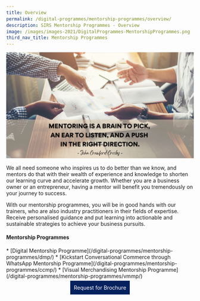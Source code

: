 ```yaml
---
title: Overview
permalink: /digital-programmes/mentorship-programmes/overview/
description: SIRS Mentorship Programmes - Overview
image: /images/images-2021/DigitalProgrammes-MentorshipProgrammes.png
third_nav_title: Mentorship Programmes
---
```

![SIRS Mentorship Programmes](/images/images-2021/DigitalProgrammes-MentorshipProgrammes.png)

We all need someone who inspires us to do better than we know, and mentors do that with their wealth of experience and knowledge to shorten our learning curve and accelerate growth. Whether you are a business owner or an entrepreneur, having a mentor will benefit you tremendously on your journey to success. 

With our mentorship programmes, you will be in good hands with our trainers, who are also industry practitioners in their fields of expertise. Receive personalised guidance and put learning into actionable and sustainable strategies to achieve your business pursuits. 

<h4>Mentorship Programmes</h4>
* [Digital Mentorship Programme](/digital-programmes/mentorship-programmes/dmp/)
* [Kickstart Conversational Commerce through WhatsApp Mentorship Programme](/digital-programmes/mentorship-programmes/ccmp/)
* [Visual Merchandising Mentorship Programme](/digital-programmes/mentorship-programmes/vmmp/)
    
<center><a href="https://form.gov.sg/631169e5a71dde00130a7f1e" style="background-color:#06225e; border:white; color:white; padding: 10px 10px; text-align:center; display:inline-block; margin: 4px 2px; cursor:pointer;text-decoration:none;">Request for Brochure</a></center>